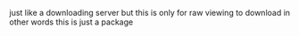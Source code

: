 just like a downloading server but this is only for raw viewing to download in other words this is just a package 
